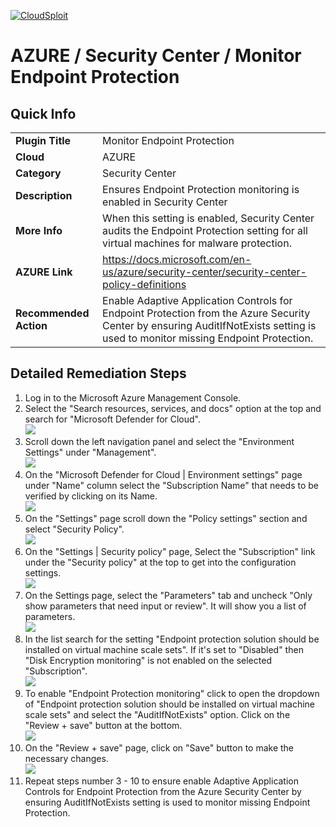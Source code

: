 [![CloudSploit](https://cloudsploit.com/img/logo-new-big-text-100.png "CloudSploit")](https://cloudsploit.com)

# AZURE / Security Center / Monitor Endpoint Protection

## Quick Info

| | |
|-|-|
| **Plugin Title** | Monitor Endpoint Protection |
| **Cloud** | AZURE |
| **Category** | Security Center |
| **Description** | Ensures Endpoint Protection monitoring is enabled in Security Center |
| **More Info** | When this setting is enabled, Security Center audits the Endpoint Protection setting for all virtual machines for malware protection. |
| **AZURE Link** | https://docs.microsoft.com/en-us/azure/security-center/security-center-policy-definitions |
| **Recommended Action** | Enable Adaptive Application Controls for Endpoint Protection from the Azure Security Center by ensuring AuditIfNotExists setting is used to monitor missing Endpoint Protection. |

## Detailed Remediation Steps

1. Log in to the Microsoft Azure Management Console.
2. Select the "Search resources, services, and docs" option at the top and search for "Microsoft Defender for Cloud". </br> <img src="/resources/azure/securitycenter/monitor-endpoint-protection/step2.png"/>
3. Scroll down the left navigation panel and select the "Environment Settings" under "Management".</br> <img src="/resources/azure/securitycenter/monitor-endpoint-protection/step3.png"/>
4. On the "Microsoft Defender for Cloud | Environment settings" page under "Name" column select the "Subscription Name" that needs to be verified by clicking on its Name.</br> <img src="/resources/azure/securitycenter/monitor-endpoint-protection/step4.png"/>
5. On the "Settings" page scroll down the "Policy settings" section and select "Security Policy".</br> <img src="/resources/azure/securitycenter/monitor-endpoint-protection/step5.png"/>
6. On the "Settings | Security policy" page, Select the "Subscription" link under the "Security policy" at the top to get into the configuration settings.</br> <img src="/resources/azure/securitycenter/monitor-endpoint-protection/step6.png"/>
7. On the Settings page, select the "Parameters" tab and uncheck "Only show parameters that need input or review". It will show you a list of parameters.</br>  <img src="/resources/azure/securitycenter/monitor-endpoint-protection/step7.png"/>
8. In the list search for the setting "Endpoint protection solution should be installed on virtual machine scale sets". If it's set to "Disabled" then "Disk Encryption monitoring" is not enabled on the selected "Subscription".</br> <img src="/resources/azure/securitycenter/monitor-endpoint-protection/step8.png"/>
9. To enable "Endpoint Protection monitoring" click to open the dropdown of "Endpoint protection solution should be installed on virtual machine scale sets" and select the "AuditIfNotExists" option. Click on the "Review + save" button at the bottom.</br> <img src="/resources/azure/securitycenter/monitor-endpoint-protection/step9.png.png"/>
10. On the "Review + save" page, click on "Save" button to make the necessary changes.</br> <img src="/resources/azure/securitycenter/monitor-endpoint-protection/step10.png.png"/>
11. Repeat steps number 3 - 10 to ensure enable Adaptive Application Controls for Endpoint Protection from the Azure Security Center by ensuring AuditIfNotExists setting is used to monitor missing Endpoint Protection.</br>
